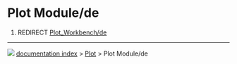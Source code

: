# Plot Module/de
1.  REDIRECT [Plot_Workbench/de](Plot_Workbench/de.md)



---
![](images/Button_right.svg) [documentation index](../README.md) > [Plot](Plot_Workbench.md) > Plot Module/de

